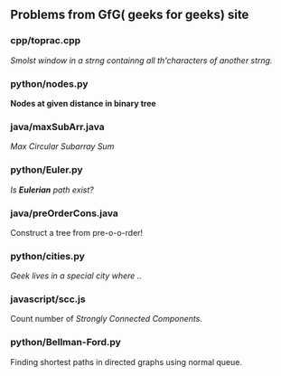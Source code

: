 ## Problems from GfG( geeks for geeks) site

### cpp/toprac.cpp
*Smolst window in a strng containng all th'characters of another strng.*
### python/nodes.py
**Nodes at given distance in binary tree**
### java/maxSubArr.java
*Max Circular Subarray Sum*
### python/Euler.py
*Is **Eulerian** path exist?*
### java/preOrderCons.java
Construct a tree from pre-o-o-rder!
### python/cities.py
*Geek lives in a special city where ..*
### javascript/scc.js
Count number of *Strongly Connected Components.*
### python/Bellman-Ford.py
Finding shortest paths in directed graphs using normal queue.
